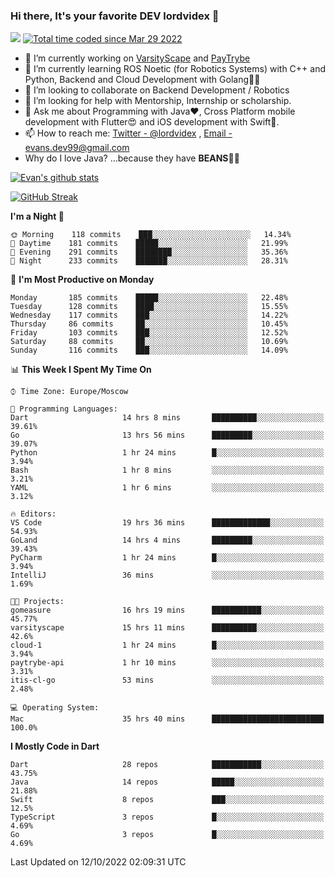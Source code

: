 ### Hi there, It's your favorite DEV lordvidex 👋
<img src="https://komarev.com/ghpvc/?username=lordvidex&label=Views&color=blue&style=plastic" /> <a href="https://wakatime.com/@0e56db35-d16b-410a-acc0-4085055304bf"><img src="https://wakatime.com/badge/user/0e56db35-d16b-410a-acc0-4085055304bf.svg" alt="Total time coded since Mar 29 2022" /></a>

- 🔭 I’m currently working on [VarsityScape](https://varsityscape.com) and [PayTrybe](https://www.paytrybe.com)
- 🌱 I’m currently learning ROS Noetic (for Robotics Systems) with C++ and Python, Backend and Cloud Development with Golang🧙🏼
- 👯 I’m looking to collaborate on Backend Development / Robotics
- 🤔 I’m looking for help with Mentorship, Internship or scholarship.
- 💬 Ask me about Programming with Java❤️, Cross Platform mobile development with Flutter😍 and iOS development with Swift🚀.
- 📫 How to reach me: [Twitter - @lordvidex](https://twitter.com/lordvidex) , [Email - evans.dev99@gmail.com](mailto:evans.dev99@gmail.com?body=Hello%20Evans,)
- Why do I love Java? ...because they have **BEANS**🤤😋

<div>
<!-- <a href="https://github.com/lordvidex">
  <img src="https://github-readme-stats.vercel.app/api/top-langs/?username=lordvidex&theme=light" />
</a>    -->
<!-- [![Top Langs](https://github-readme-stats.vercel.app/api/top-langs/?username=lordvidex)](https://github.com/lordvidex/)  -->
<a href="https://github.com/lordvidex">
 <img src="https://github-readme-stats.vercel.app/api?username=lordvidex&show_icons=true&theme=light&line_height=27" alt="Evan's github stats"/>
</a>
</div>

[![GitHub Streak](https://github-readme-streak-stats.herokuapp.com?user=lordvidex&theme=github-dark&hide_border=true)](https://git.io/streak-stats)

<!--
  <a href="https://github.com/iampawan/FlutterExampleApps">
    <img align="center" src="https://github-readme-stats.vercel.app/api/pin/?username=iampawan&repo=FlutterExampleApps&theme=light" />

  </a>
  <a href="https://github.com/iampawan/VelocityX">
   <img align="center" src="https://github-readme-stats.vercel.app/api/pin/?username=iampawan&repo=VelocityX&theme=light" />
  </a>
-->
<!--START_SECTION:waka-->
**I'm a Night 🦉** 

```text
🌞 Morning    118 commits    ███░░░░░░░░░░░░░░░░░░░░░░   14.34% 
🌆 Daytime    181 commits    █████░░░░░░░░░░░░░░░░░░░░   21.99% 
🌃 Evening    291 commits    ████████░░░░░░░░░░░░░░░░░   35.36% 
🌙 Night      233 commits    ███████░░░░░░░░░░░░░░░░░░   28.31%

```
📅 **I'm Most Productive on Monday** 

```text
Monday       185 commits    █████░░░░░░░░░░░░░░░░░░░░   22.48% 
Tuesday      128 commits    ████░░░░░░░░░░░░░░░░░░░░░   15.55% 
Wednesday    117 commits    ███░░░░░░░░░░░░░░░░░░░░░░   14.22% 
Thursday     86 commits     ██░░░░░░░░░░░░░░░░░░░░░░░   10.45% 
Friday       103 commits    ███░░░░░░░░░░░░░░░░░░░░░░   12.52% 
Saturday     88 commits     ██░░░░░░░░░░░░░░░░░░░░░░░   10.69% 
Sunday       116 commits    ███░░░░░░░░░░░░░░░░░░░░░░   14.09%

```


📊 **This Week I Spent My Time On** 

```text
⌚︎ Time Zone: Europe/Moscow

💬 Programming Languages: 
Dart                     14 hrs 8 mins       ██████████░░░░░░░░░░░░░░░   39.61% 
Go                       13 hrs 56 mins      █████████░░░░░░░░░░░░░░░░   39.07% 
Python                   1 hr 24 mins        █░░░░░░░░░░░░░░░░░░░░░░░░   3.94% 
Bash                     1 hr 8 mins         ░░░░░░░░░░░░░░░░░░░░░░░░░   3.21% 
YAML                     1 hr 6 mins         ░░░░░░░░░░░░░░░░░░░░░░░░░   3.12%

🔥 Editors: 
VS Code                  19 hrs 36 mins      █████████████░░░░░░░░░░░░   54.93% 
GoLand                   14 hrs 4 mins       █████████░░░░░░░░░░░░░░░░   39.43% 
PyCharm                  1 hr 24 mins        █░░░░░░░░░░░░░░░░░░░░░░░░   3.94% 
IntelliJ                 36 mins             ░░░░░░░░░░░░░░░░░░░░░░░░░   1.69%

🐱‍💻 Projects: 
gomeasure                16 hrs 19 mins      ███████████░░░░░░░░░░░░░░   45.77% 
varsityscape             15 hrs 11 mins      ██████████░░░░░░░░░░░░░░░   42.6% 
cloud-1                  1 hr 24 mins        █░░░░░░░░░░░░░░░░░░░░░░░░   3.94% 
paytrybe-api             1 hr 10 mins        ░░░░░░░░░░░░░░░░░░░░░░░░░   3.31% 
itis-cl-go               53 mins             ░░░░░░░░░░░░░░░░░░░░░░░░░   2.48%

💻 Operating System: 
Mac                      35 hrs 40 mins      █████████████████████████   100.0%

```

**I Mostly Code in Dart** 

```text
Dart                     28 repos            ███████████░░░░░░░░░░░░░░   43.75% 
Java                     14 repos            █████░░░░░░░░░░░░░░░░░░░░   21.88% 
Swift                    8 repos             ███░░░░░░░░░░░░░░░░░░░░░░   12.5% 
TypeScript               3 repos             █░░░░░░░░░░░░░░░░░░░░░░░░   4.69% 
Go                       3 repos             █░░░░░░░░░░░░░░░░░░░░░░░░   4.69%

```



 Last Updated on 12/10/2022 02:09:31 UTC
<!--END_SECTION:waka-->
